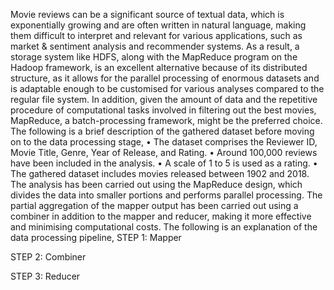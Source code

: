 Movie reviews can be a significant source of textual data, which is exponentially growing and are often written in natural language, making them difficult to interpret and relevant for various applications, such as market & sentiment analysis and recommender systems. As a result, a storage system like HDFS, along with the MapReduce program on the Hadoop framework, is an excellent alternative because of its distributed structure, as it allows for the parallel processing of enormous datasets and is adaptable enough to be customised for various analyses compared to the regular file system. In addition, given the amount of data and the repetitive procedure of computational tasks involved in filtering out the best movies, MapReduce, a batch-processing framework, might be the preferred choice.
The following is a brief description of the gathered dataset before moving on to the data processing stage,
• The dataset comprises the Reviewer ID, Movie Title, Genre, Year of Release, and Rating.
• Around 100,000 reviews have been included in the analysis.
• A scale of 1 to 5 is used as a rating.
• The gathered dataset includes movies released between 1902 and 2018.
The analysis has been carried out using the MapReduce design, which divides the data into smaller portions and performs parallel processing. The partial aggregation of the mapper output has been carried out using a combiner in addition to the mapper and reducer, making it more effective and minimising computational costs. The following is an explanation of the data processing pipeline,
STEP 1: Mapper

STEP 2: Combiner

STEP 3: Reducer
